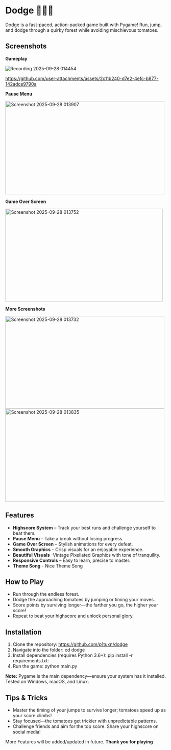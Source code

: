 # Dodge 🏃‍♂️🍅

Dodge is a fast-paced, action-packed game built with Pygame! Run, jump, and dodge through a quirky forest while avoiding mischievous tomatoes.

## Screenshots
  **Gameplay**

  ![Recording 2025-09-28 014454](https://github.com/user-attachments/assets/279686f8-bb2d-4c61-abaf-bca58106e74c)

  https://github.com/user-attachments/assets/2c11b240-d7e2-4efc-b877-142adce9790a

  **Pause Menu**
  
  <img width="498" height="291" alt="Screenshot 2025-09-28 013907" src="https://github.com/user-attachments/assets/b2bd0677-2fdb-48d5-926f-41c19dabad2b" />

  **Game Over Screen**
  
  <img width="493" height="290" alt="Screenshot 2025-09-28 013752" src="https://github.com/user-attachments/assets/2ad1761e-11ba-4804-9ed4-2079f35fcff1" />

  **More Screenshots**
  
  <img width="498" height="289" alt="Screenshot 2025-09-28 013732" src="https://github.com/user-attachments/assets/7faa0827-6b72-4f02-9efc-d24efbbec8b9" />
  
  <img width="498" height="291" alt="Screenshot 2025-09-28 013835" src="https://github.com/user-attachments/assets/6fc8e918-9a82-4e39-96f4-fb83f5ad0aee" />

## Features

- **Highscore System** – Track your best runs and challenge yourself to beat them.
- **Pause Menu** – Take a break without losing progress.
- **Game Over Screen** – Stylish animations for every defeat.
- **Smooth Graphics** – Crisp visuals for an enjoyable experience.
- **Beautiful Visuals** -Vintage Pixellated Graphics with tone of tranquility.
- **Responsive Controls** – Easy to learn, precise to master.
- **Theme Song** - Nice Theme Song

## How to Play

- Run through the endless forest.
- Dodge the approaching tomatoes by jumping or timing your moves.
- Score points by surviving longer—the farther you go, the higher your score!
- Repeat to beat your highscore and unlock personal glory.

## Installation

1. Clone the repository:
   https://github.com/p1tuxn/dodge
2. Navigate into the folder:
   cd dodge
3. Install dependencies (requires Python 3.6+):
   pip install -r requirements.txt:
4. Run the game:
   python main.py

**Note:** Pygame is the main dependency—ensure your system has it installed. Tested on Windows, macOS, and Linux.

## Tips & Tricks

- Master the timing of your jumps to survive longer; tomatoes speed up as your score climbs!
- Stay focused—the tomatoes get trickier with unpredictable patterns.
- Challenge friends and aim for the top score. Share your highscore on social media!

More Features will be added/updated in future.
**Thank you for playing**



  


